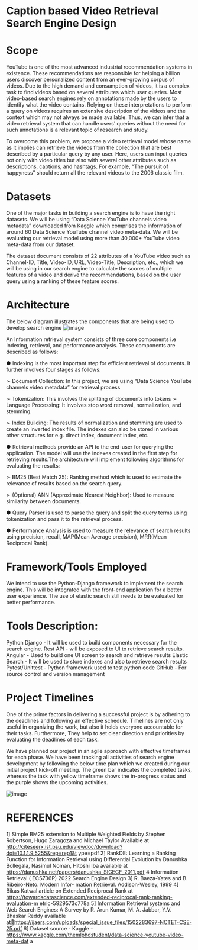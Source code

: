 # Caption based Video Retrieval Search Engine Design

# Scope

  YouTube is one of the most advanced industrial recommendation systems in existence. These
recommendations are responsible for helping a billion users discover personalized content
from an ever-growing corpus of videos. Due to the high demand and consumption of videos,
it is a complex task to find videos based on several attributes which user queries. Most
video-based search engines rely on annotations made by the users to identify what the video
contains. Relying on these interpretations to perform a query on videos requires an extensive
description of the videos and the context which may not always be made available. Thus, we
can infer that a video retrieval system that can handle users’ queries without the need for such
annotations is a relevant topic of research and study.


  To overcome this problem, we propose a video retrieval model whose name as it implies can
retrieve the videos from the collection that are best described by a particular query by any
user. Here, users can input queries not only with video titles but also with several other
attributes such as descriptions, captions, and hashtags. For example, “The pursuit of
happyness” should return all the relevant videos to the 2006 classic film.


# Datasets

  One of the major tasks in building a search engine is to have the right datasets. We will be
using “Data Science YouTube channels video metadata” downloaded from Kaggle which
comprises the information of around 60 Data Science YouTube channel video meta-data. We
will be evaluating our retrieval model using more than 40,000+ YouTube video meta-data
from our dataset.

  The dataset document consists of 22 attributes of a YouTube video such as Channel-ID, Title,
Video-ID, URL, Video-Title, Description, etc., which we will be using in our search engine to
calculate the scores of multiple features of a video and derive the recommendations, based on
the user query using a ranking of these feature scores.


# Architecture

The below diagram illustrates the components that are being used to develop search engine
![image](https://user-images.githubusercontent.com/101450019/196044557-a27d61f6-e851-4a82-9aec-b4e03bce4708.png)

An Information retrieval system consists of three core components i.e Indexing, retrieval, and
performance analysis. These components are described as follows:

● Indexing is the most important step for efficient retrieval of documents. It further
involves four stages as follows:

➢ Document Collection: In this project, we are using “Data Science YouTube
channels video metadata” for retrieval process

➢ Tokenization: This involves the splitting of documents into tokens
➢ Language Processing: It involves stop word removal, normalization, and
stemming.

➢ Index Building: The results of normalization and stemming are used to create
an inverted index file. The indexes can also be stored in various other
structures for e.g. direct index, document index, etc.

● Retrieval methods provide an API to the end-user for querying the application. The
model will use the indexes created in the first step for retrieving results.The
architecture will implement following algorithms for evaluating the results:

➢ BM25 (Best Match 25): Ranking method which is used to estimate the
relevance of results based on the search query.

➢ (Optional) ANN (Approximate Nearest Neighbor): Used to measure
similarity between documents.

● Query Parser is used to parse the query and split the query terms using tokenization
and pass it to the retrieval process.

● Performance Analysis is used to measure the relevance of search results using
precision, recall, MAP(Mean Average precision), MRR(Mean Reciprocal Rank).

# Framework/Tools Employed

  We intend to use the Python-Django framework to implement the search engine. This will be
integrated with the front-end application for a better user experience. The use of elastic
search still needs to be evaluated for better performance.

# Tools Description:

Python Django - It will be used to build components necessary for the search engine.
Rest API - will be exposed to UI to retrieve search results.
Angular - Used to build one UI screen to search and retrieve results
Elastic Search - It will be used to store indexes and also to retrieve search results
Pytest/Unittest - Python framework used to test python code
GitHub - For source control and version management

 # Project Timelines
 
  One of the prime factors in delivering a successful project is by adhering to the deadlines
and following an effective schedule. Timelines are not only useful in organizing the work,
but also it holds everyone accountable for their tasks. Furthermore, They help to set clear
direction and priorities by evaluating the deadlines of each task.


  We have planned our project in an agile approach with effective timeframes for each phase.
We have been tracking all activities of search engine development by following the below
time plan which we created during our initial project kick-off meeting. The green bar
indicates the completed tasks, whereas the task with yellow timeframe shows the in-progress
status and the purple shows the upcoming activities.

![image](https://user-images.githubusercontent.com/101450019/196044748-df767753-a814-45c6-a08b-91799a22e1f4.png)


# REFERENCES
1] Simple BM25 extension to Multiple Weighted Fields by Stephen Robertson,
Hugo Zaragoza and Michael Taylor Available at
http://citeseerx.ist.psu.edu/viewdoc/download?doi=10.1.1.9.5255&rep=rep1&t
ype=pdf
2] RankDE: Learning a Ranking Function for Information Retrieval using
Differential Evolution by Danushka Bollegala, Nasimul Noman, Hitoshi Iba
available at https://danushka.net/papers/danushka_SIGECF_2011.pdf
4
Information Retrieval ( ECS736P) 2022
Search Engine Design
3] R. Baeza-Yates and B. Ribeiro-Neto. Modern Infor- mation Retrieval.
Addison-Wesley, 1999
4] Bikas Katwal article on Extended Reciprocal Rank at
https://towardsdatascience.com/extended-reciprocal-rank-ranking-evaluation-m
etric-5929573c778a
5] Information Retrieval systems and Web Search Engines: A Survey by R.
Arun Kumar, M. A. Jabbar, Y.V. Bhaskar Reddy available athttps://ijaers.com/uploads/special_issue_files/1502283697-NCTET-CSE-25.pdf
6] Dataset source - Kaggle -
https://www.kaggle.com/themlphdstudent/data-science-youtube-video-meta-dat
a
